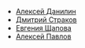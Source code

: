 + [Алексей Данилин](https://github.com/orgs/IDB-15-15/people/alexdanili)
+ [Дмитрий Страков](https://github.com/orgs/IDB-15-15/people/dimasbr)
+ [Евгения Щапова](https://github.com/orgs/IDB-15-15/people/Bansheenka)
+ [Алексей Павлов](https://github.com/orgs/IDB-15-15/people/NONE)
